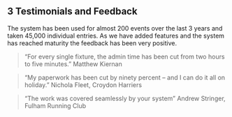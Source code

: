 <div markdown="1" data-aos="fade-up">

## __3__ Testimonials and Feedback

The system has been used for almost 200 events over the last 3 years and taken 45,000 individual entries. As we have added features and the system has reached maturity the feedback has been very positive.

> “For every single fixture, the admin time has been cut from two hours to five minutes.”
        Matthew Kiernan

> “My paperwork has been cut by ninety percent – and I can do it all on holiday.”
        Nichola Fleet, Croydon Harriers

> “The work was covered seamlessly by your system”
        Andrew Stringer, Fulham Running Club

</div>